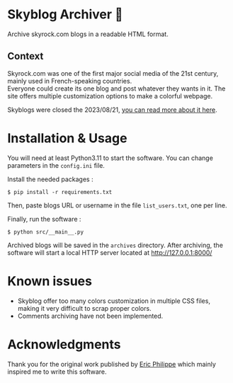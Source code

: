 # Skyblog Archiver 📰
Archive skyrock.com blogs in a readable HTML format.

## Context
Skyrock.com was one of the first major social media of the 21st century, mainly used in French-speaking countries.  
Everyone could create its one blog and post whatever they wants in it. The site offers multiple customization options to make a colorful webpage.  

Skyblogs were closed the 2023/08/21, [you can read more about it here](https://web.archive.org/web/20230818160652/https://lequipe-skyrock.skyrock.com/).


# Installation & Usage
You will need at least Python3.11 to start the software. You can change parameters in the `config.ini` file.  

Install the needed packages :
```shell
$ pip install -r requirements.txt
```
Then, paste blogs URL or username in the file `list_users.txt`, one per line.  

Finally, run the software :
```shell
$ python src/__main__.py
```

Archived blogs will be saved in the `archives` directory. After archiving, the software will start a local HTTP server located at http://127.0.0.1:8000/


# Known issues
* Skyblog offer too many colors customization in multiple CSS files, making it very difficult to scrap proper colors.
* Comments archiving have not been implemented.


# Acknowledgments
Thank you for the original work published by [Eric Philippe](https://github.com/Eric-Philippe/Skyblog_Archiver/tree/main) which mainly inspired me to write this software.

